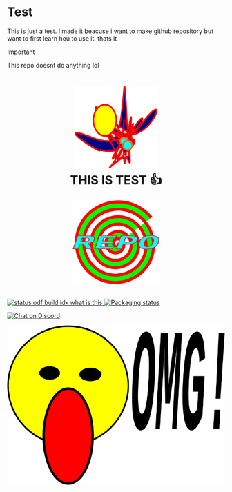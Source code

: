 # Test
This is just a test. I made it beacuse i want to make github repository but want to first learn hou to use it. thats it

> [!IMPORTANT]
> This repo doesnt do anything lol


 <h1 align="center">
  <img src="icons/testicon1.svg" alt="icon1" width="192" height="192"/>
  <br>
  THIS IS TEST 👍
</h1>


<p align="center">
  <a href="https://github.com/mimikunda/test">
    <img width="200" alt="this repo" src="icons/myrepo.svg"/>
  </a>
  <br>
</p>

<br>


  <a href="https://github.com/GradienceTeam/Gradience/actions/workflows/build.yml">
    <img alt="status odf build idk what is this" src="https://github.com/mimikunda/test/actions/workflows/build.yml/badge.svg"/>
  </a>

  <a href="https://repology.org/project/test/versions">
    <img alt="Packaging status" src="https://repology.org/badge/tiny-repos/test.svg">
  </a>
</p>



  <a href="https://discord.com/invite/#">
    <img alt="Chat on Discord" src="https://dcbadge.vercel.app/api/server/#?style=flat&theme=default-inverted"/>
  </a>
</p>

<p align="center">
  <a href="test">
    <img alt="this is a badge or smth" src="icons/badge1.svg"/>
  </a>
</p>

